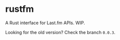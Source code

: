rustfm
======
A Rust interface for Last.fm APIs. WIP.

Looking for the old version? Check the branch `0.0.3`.
